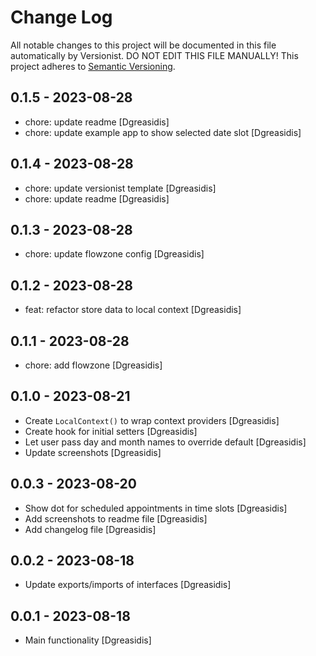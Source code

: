 # Change Log

All notable changes to this project will be documented in this file
automatically by Versionist. DO NOT EDIT THIS FILE MANUALLY!
This project adheres to [Semantic Versioning](http://semver.org/).

## 0.1.5 - 2023-08-28

* chore: update readme [Dgreasidis]
* chore: update example app to show selected date slot [Dgreasidis]

## 0.1.4 - 2023-08-28

* chore: update versionist template [Dgreasidis]
* chore: update readme [Dgreasidis]

## 0.1.3 - 2023-08-28

* chore: update flowzone config [Dgreasidis]

## 0.1.2 - 2023-08-28

* feat: refactor store data to local context [Dgreasidis]

## 0.1.1 - 2023-08-28

* chore: add flowzone [Dgreasidis]

## 0.1.0 - 2023-08-21

* Create `LocalContext()` to wrap context providers [Dgreasidis]
* Create hook for initial setters [Dgreasidis]
* Let user pass day and month names to override default [Dgreasidis]
* Update screenshots [Dgreasidis]

## 0.0.3 - 2023-08-20

* Show dot for scheduled appointments in time slots [Dgreasidis]
* Add screenshots to readme file [Dgreasidis]
* Add changelog file [Dgreasidis]

## 0.0.2 - 2023-08-18

* Update exports/imports of interfaces [Dgreasidis]

## 0.0.1 - 2023-08-18

* Main functionality [Dgreasidis]
